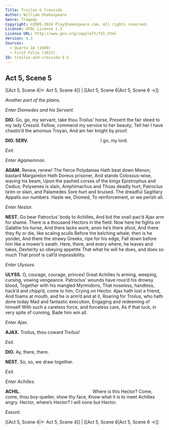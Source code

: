 ```yaml
---
Title: Troilus & Cressida
Author: William Shakespeare
Genre: Tragedy
Copyright: ©2005-2024 PlayShakespeare.com. All rights reserved.
License: GFDL License 1.3
License URL: http://www.gnu.org/copyleft/fdl.html
Version: 4.3
Sources:
  - Quarto 1A (1609)
  - First Folio (1623)
ID: troilus-and-cressida-5-5
---
```


## Act 5, Scene 5
[[Act 5, Scene 4|← Act 5, Scene 4]] | [[Act 5, Scene 6|Act 5, Scene 6 →]]

*Another part of the plains.*

*Enter Diomedes and his Servant.*

**DIO.**
Go, go, my servant, take thou Troilus’ horse,
Present the fair steed to my lady Cressid.
Fellow, commend my service to her beauty;
Tell her I have chastis’d the amorous Troyan,
And am her knight by proof.

**DIO. SERV.**
                I go, my lord.

*Exit.*

*Enter Agamemnon.*

**AGAM.**
Renew, renew! The fierce Polydamas
Hath beat down Menon; bastard Margarelon
Hath Doreus prisoner,
And stands Colossus-wise, waving his beam,
Upon the pashed corses of the kings
Epistrophus and Cedius; Polyxenes is slain,
Amphimachus and Thoas deadly hurt,
Patroclus ta’en or slain, and Palamedes
Sore hurt and bruised. The dreadful Sagittary
Appalls our numbers. Haste we, Diomed,
To reinforcement, or we perish all.

*Enter Nestor.*

**NEST.**
Go bear Patroclus’ body to Achilles,
And bid the snail-pac’d Ajax arm for shame.
There is a thousand Hectors in the field:
Now here he fights on Galathe his horse,
And there lacks work; anon he’s there afoot,
And there they fly or die, like scaling sculls
Before the belching whale; then is he yonder,
And there the strawy Greeks, ripe for his edge,
Fall down before him like a mower’s swath.
Here, there, and every where, he leaves and takes,
Dexterity so obeying appetite
That what he will he does, and does so much
That proof is call’d impossibility.

*Enter Ulysses.*

**ULYSS.**
O, courage, courage, princes! Great Achilles
Is arming, weeping, cursing, vowing vengeance.
Patroclus’ wounds have rous’d his drowsy blood,
Together with his mangled Myrmidons,
That noseless, handless, hack’d and chipp’d, come to him,
Crying on Hector. Ajax hath lost a friend,
And foams at mouth, and he is arm’d and at it,
Roaring for Troilus, who hath done today
Mad and fantastic execution,
Engaging and redeeming of himself
With such a careless force, and forceless care,
As if that luck, in very spite of cunning,
Bade him win all.

*Enter Ajax.*

**AJAX.**
Troilus, thou coward Troilus!

*Exit.*

**DIO.**
Ay, there, there.

**NEST.**
So, so, we draw together.

*Exit.*

*Enter Achilles.*

**ACHIL.**
                Where is this Hector?
Come, come, thou boy-queller, show thy face,
Know what it is to meet Achilles angry.
Hector, where’s Hector? I will none but Hector.

*Exeunt.*

[[Act 5, Scene 4|← Act 5, Scene 4]] | [[Act 5, Scene 6|Act 5, Scene 6 →]]